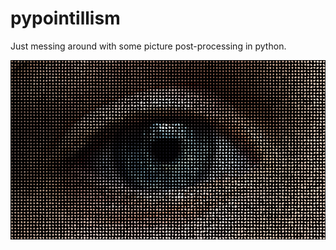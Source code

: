 # pypointillism

Just messing around with some picture post-processing in python.

![example of a photo processed with the script](/example_small.png)

